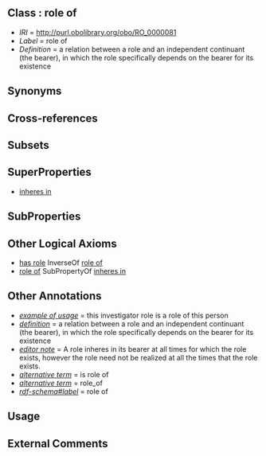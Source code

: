 
## Class : role of

 * *IRI* = http://purl.obolibrary.org/obo/RO_0000081
 * *Label* = role of
 * *Definition* = a relation between a role and an independent continuant (the bearer), in which the role specifically depends on the bearer for its existence

## Synonyms


## Cross-references


## Subsets


## SuperProperties

 * [inheres in](../../RO/52/RO_0000052.md)

## SubProperties


## Other Logical Axioms

 * [has role](../../RO/87/RO_0000087.md) InverseOf [role of](../../RO/81/RO_0000081.md)
 * [role of](../../RO/81/RO_0000081.md) SubPropertyOf [inheres in](../../RO/52/RO_0000052.md)

## Other Annotations

 * *[example of usage](../../IAO/12/IAO_0000112.md)* = this investigator role is a role of this person
 * *[definition](../../IAO/15/IAO_0000115.md)* = a relation between a role and an independent continuant (the bearer), in which the role specifically depends on the bearer for its existence
 * *[editor note](../../IAO/16/IAO_0000116.md)* = A role inheres in its bearer at all times for which the role exists, however the role need not be realized at all the times that the role exists.
 * *[alternative term](../../IAO/18/IAO_0000118.md)* = is role of
 * *[alternative term](../../IAO/18/IAO_0000118.md)* = role_of
 * *[rdf-schema#label](../../el/rdf-schema#label.md)* = role of

## Usage


## External Comments

